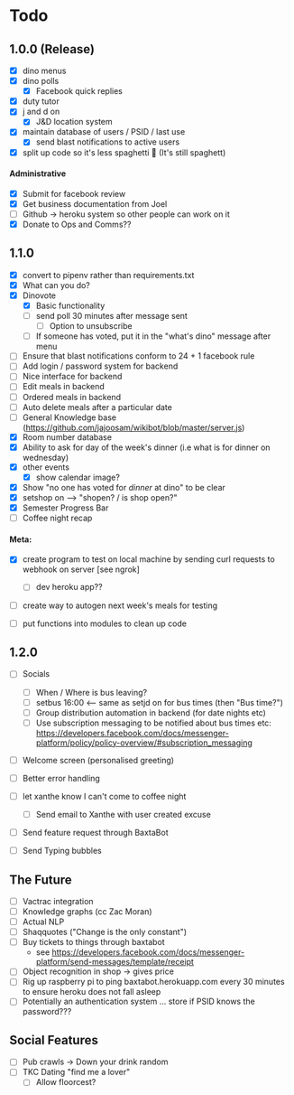# Todo

## 1.0.0 (Release)
- [x] dino menus
- [x] dino polls
	- [x] Facebook quick replies
- [x] duty tutor
- [x] j and d on
	- [x] J&D location system
- [x] maintain database of users / PSID / last use
	- [x] send blast notifications to active users
- [x] split up code so it's less spaghetti 🍝 (It's still spaghett)

#### Administrative

- [x] Submit for facebook review
- [x] Get business documentation from Joel
- [ ] Github -> heroku system so other people can work on it
- [x] Donate to Ops and Comms??

## 1.1.0
- [x] convert to pipenv rather than requirements.txt
- [x] What can you do?
- [x] Dinovote
	- [x] Basic functionality
	- [ ] send poll 30 minutes after message sent
		- [ ] Option to unsubscribe
	- [ ] If someone has voted, put it in the "what's dino" message after menu
- [ ] Ensure that blast notifications conform to 24 + 1 facebook rule
- [ ] Add login / password system for backend
- [ ] Nice interface for backend
- [ ] Edit meals in backend
- [ ] Ordered meals in backend
- [ ] Auto delete meals after a particular date
- [ ] General Knowledge base (https://github.com/jajoosam/wikibot/blob/master/server.js)
- [x] Room number database
- [x] Ability to ask for day of the week's dinner (i.e what is for dinner on wednesday)
- [x] other events
	- [x] show calendar image?
- [x] Show "no one has voted for *dinner* at dino" to be clear
- [x] setshop on --> "shopen? / is shop open?"
- [x] Semester Progress Bar
- [ ] Coffee night recap
#### Meta:

- [x] create program to test on local machine by sending curl requests to webhook on server [see ngrok]
	- [ ] dev heroku app??
- [ ] create way to autogen next week's meals for testing
- [ ] put functions into modules to clean up code


## 1.2.0
- [ ] Socials
	- [ ] When / Where is bus leaving?
	- [ ] setbus 16:00 <-- same as setjd on for bus times (then "Bus time?")
	- [ ] Group distribution automation in backend (for date nights etc)
	- [ ] Use subscription messaging to be notified about bus times etc: https://developers.facebook.com/docs/messenger-platform/policy/policy-overview/#subscription_messaging
- [ ] Welcome screen (personalised greeting)
- [ ] Better error handling
- [ ] let xanthe know I can't come to coffee night
	- [ ] Send email to Xanthe with user created excuse
- [ ] Send feature request through BaxtaBot
- [ ] Send Typing bubbles


## The Future

- [ ] Vactrac integration
- [ ] Knowledge graphs (cc Zac Moran)
- [ ] Actual NLP
- [ ] Shaqquotes ("Change is the only constant")
- [ ] Buy tickets to things through baxtabot
	- see https://developers.facebook.com/docs/messenger-platform/send-messages/template/receipt
- [ ] Object recognition in shop -> gives price
- [ ] Rig up raspberry pi to ping baxtabot.herokuapp.com every 30 minutes to ensure heroku does not fall asleep
- [ ] Potentially an authentication system ... store if PSID knows the password???

## Social Features
- [ ] Pub crawls -> Down your drink random
- [ ] TKC Dating "find me a lover"
	- [ ] Allow floorcest?